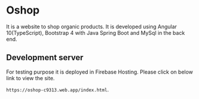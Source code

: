 # Oshop

It is a website to shop organic products. It is developed using Angular 10(TypeScript), Bootstrap 4 with Java Spring Boot and MySql in the back end.

## Development server

For testing purpose it is deployed in Firebase Hosting. Please click on below link to view the site.

 `https://oshop-c9313.web.app/index.html`.
